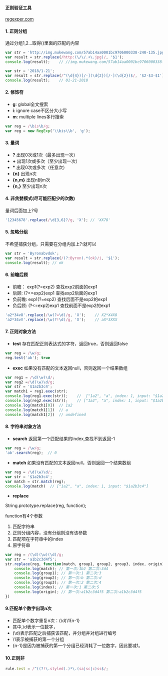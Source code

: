 #### 正则验证工具
[regexper.com](https://regexper.com/)
#### 1. 正则分组
通过分组$1,$2...取得()里面的匹配的内容
```javascript
var str = 'http://img.mukewang.com/57ab14aa0001bc9706000338-240-135.jpg';
var result = str.replace(/http:(\/\/.+\.jpg)/, '$1');
console.log(result);    // //img.mukewang.com/57ab14aa0001bc9706000338-240-135.jpg
```
```javascript
var str = '2018/1-21';
var result = str.replace(/^(\d{4})[/-](\d{2})[/-](\d{2})$/, '$2-$3-$1');
console.log(result);    // 01-21-2018
```
#### 2. 修饰符
* **g**: global全文搜索
* **i**: ignore case不区分大小写
* **m**: multiple lines多行搜索
```javascript
var reg = /\bis\b/g;
var reg = new RegExp('\\bis\\b', 'g');
```
#### 3. 量词
+ **?** 出现0次或1次（最多出现一次）
+ **+** 出现1次或多次（至少出现一次）
+ __*__ 出现0次或多次（任意次）
+ **{n}** 出现n次
+ **{n,m}** 出现n到m次
+ **{n,}** 至少出现n次
#### 4. 非贪婪模式(尽可能匹配少的次数)
量词后面加上?号
```javascript
'12345678'.replace(/\d{3,6}?/g, 'X'); // 'XX78'
```
#### 5. 忽略分组
不希望捕获分组，只需要在分组内加上?:就可以
```javascript
var str = 'Byronabvdok';
var result = str.replace(/(?:Byron).*(ok)/i, '$1');
console.log(result); // ok
```
#### 6. 前瞻后顾
* 前瞻： exp1(?=exp2)     查找exp2前面的exp1
* 后顾:  (?<=exp2)exp1   查找exp2后面的exp1
* 负前瞻:  exp1(?=exp2)     查找后面不是exp2的exp1
* 负后顾:  (?<=exp2)exp1   查找前面不是exp2的exp1
```javascript
'a2*34v8'.replace(/\w(?=\d)/g, 'X');    // X2*X4X8
'a2*34vV'.replace(/\w(?!\d)/g, 'X');    // aX*3XXX
```
#### 7. 正则对象方法
* __test__
存在匹配正则表达式的字符，返回true，否则返回false
```javascript
var reg = /\w/g;
reg.test('ab'); true
```
* __exec__
如果没有匹配的文本返回null，否则返回一个结果数组
```javascript
var reg1 = /\d(\w)\d/;
var reg2 =/\d(\w)\d/g;
var str = '$1a2b3c4';
var match1 = reg1.exec(str);
console.log(reg1.exec(str));	//	["1a2", "a", index: 1, input: "$1a2b3c4"]
console.log(reg2.exec(str));	// ["1a2", "a", index: 1, input: "$1a2b3c4"]
console.log(match1[0])	// 1a2
console.log(match1[1])	// a
console.log(match1[2])	// undefined

```
#### 8. 字符串对象方法
* __search__
返回第一个匹配结果的Index,查找不到返回-1
```javascript
var reg = /\w/g;
'ab'.search(reg);  // 0
```
* __match__
如果没有匹配的文本返回null，否则返回一个结果数组
```javascript
var reg = /\d(\w)\d/;
var str = '$1a2b3c4';
var match = str.match(reg);
console.log(match)	// ["1a2", "a", index: 1, input: "$1a2b3c4"]

```
* __replace__

String.prototype.replace(reg, function);

function有4个参数
1. 匹配字符串
2. 正则分组内容，没有分组则没有该参数
3. 匹配项在字符串中的index
4. 原字符串
```javascript
var reg = /(\d)(\w)(\d)/g;
var str = 'a1b2c3d4f5';
str.replace(reg, function(match, group1, group2, group3, index, origin) {
    console.log(match); // 第一次:1b2 第二次:3d4
    console.log(group1); // 第一次:1 第二次:3
    console.log(group2); // 第一次:b 第二次:d
    console.log(group3); // 第一次:2 第二次:4
    console.log(index); // 第一次:1 第二次:5
    console.log(origin); // 第一次:a1b2c3d4f5 第二次:a1b2c3d4f5
})

```

#### 9.匹配单个数字出现n次
* 匹配单个数字重复n次：(\d)\1{n-1}
* 其中,\d表示一位数字，
* (\d)表示匹配之后捕获该匹配，并分组并对组进行编号
* \1表示被捕获的第一个分组
* {n-1}是因为被捕获的第一个分组已经消耗了一位数字，因此要减1。

#### 10.正则非
```js
rule.test = /^((?!\.styled).)*\.(sa|sc|c)ss$/;
```